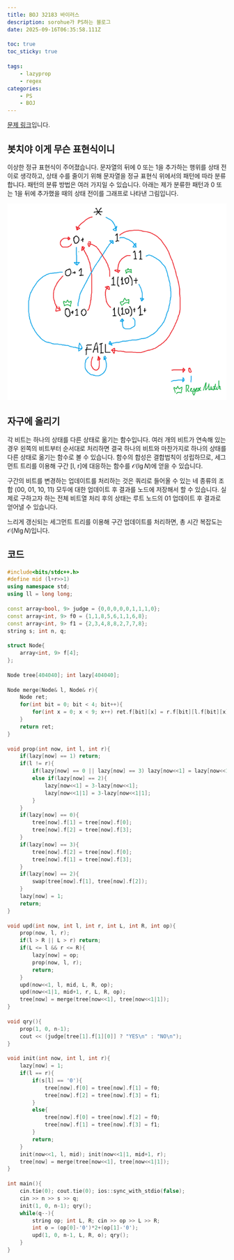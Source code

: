 ```yaml
---
title: BOJ 32183 바이러스
description: sorohue가 PS하는 블로그
date: 2025-09-16T06:35:58.111Z

toc: true
toc_sticky: true

tags:
    - lazyprop
    - regex
categories:
    - PS
    - BOJ
---
```


[문제 링크](https://boj.kr/32183)입니다.

## 봇치야 이게 무슨 표현식이니

이상한 정규 표현식이 주어졌습니다. 문자열의 뒤에 0 또는 1을 추가하는 행위를 상태 전이로 생각하고, 상태 수를 줄이기 위해 문자열을 정규 표현식 위에서의 패턴에 따라 분류합니다. 패턴의 분류 방법은 여러 가지일 수 있습니다. 아래는 제가 분류한 패턴과 0 또는 1을 뒤에 추가했을 때의 상태 전이를 그래프로 나타낸 그림입니다.

![상태 전이 그래프](/assets/img/2025-09-16-boj-32183/graph.png)

## 자구에 올리기

각 비트는 하나의 상태를 다른 상태로 옮기는 함수입니다. 여러 개의 비트가 연속해 있는 경우 왼쪽의 비트부터 순서대로 처리하면 결국 하나의 비트와 마찬가지로 하나의 상태를 다른 상태로 옮기는 함수로 볼 수 있습니다. 함수의 합성은 결합법칙이 성립하므로, 세그먼트 트리를 이용해 구간 [l, r]에 대응하는 함수를 $\mathcal{O}(\lg N)$에 얻을 수 있습니다.

구간의 비트를 변경하는 업데이트를 처리하는 것은 쿼리로 들어올 수 있는 네 종류의 조합 (00, 01, 10, 11) 모두에 대한 업데이트 후 결과를 노드에 저장해서 할 수 있습니다. 실제로 구하고자 하는 전체 비트열 처리 후의 상태는 루트 노드의 01 업데이트 후 결과로 얻어낼 수 있습니다.

느리게 갱신되는 세그먼트 트리를 이용해 구간 업데이트를 처리하면, 총 시간 복잡도는 $\mathcal{O}(N \lg N)$입니다.

## 코드

```cpp
#include<bits/stdc++.h>
#define mid (l+r>>1)
using namespace std;
using ll = long long;

const array<bool, 9> judge = {0,0,0,0,0,1,1,1,0};
const array<int, 9> f0 = {1,1,8,5,6,1,1,6,8};
const array<int, 9> f1 = {2,3,4,8,8,2,7,7,8};
string s; int n, q;

struct Node{
    array<int, 9> f[4];
};

Node tree[404040]; int lazy[404040];

Node merge(Node& l, Node& r){
    Node ret;
    for(int bit = 0; bit < 4; bit++){
        for(int x = 0; x < 9; x++) ret.f[bit][x] = r.f[bit][l.f[bit][x]];
    }
    return ret;
}

void prop(int now, int l, int r){
    if(lazy[now] == 1) return;
    if(l != r){
        if(lazy[now] == 0 || lazy[now] == 3) lazy[now<<1] = lazy[now<<1|1] = lazy[now];
        else if(lazy[now] == 2){
            lazy[now<<1] = 3-lazy[now<<1];
            lazy[now<<1|1] = 3-lazy[now<<1|1];
        }
    }
    if(lazy[now] == 0){
        tree[now].f[1] = tree[now].f[0];
        tree[now].f[2] = tree[now].f[3];
    }
    if(lazy[now] == 3){
        tree[now].f[2] = tree[now].f[0];
        tree[now].f[1] = tree[now].f[3];
    }
    if(lazy[now] == 2){
        swap(tree[now].f[1], tree[now].f[2]);
    }
    lazy[now] = 1;
    return;
}

void upd(int now, int l, int r, int L, int R, int op){
    prop(now, l, r);
    if(l > R || L > r) return;
    if(L <= l && r <= R){
        lazy[now] = op;
        prop(now, l, r);
        return;
    }
    upd(now<<1, l, mid, L, R, op);
    upd(now<<1|1, mid+1, r, L, R, op);
    tree[now] = merge(tree[now<<1], tree[now<<1|1]);
}

void qry(){
    prop(1, 0, n-1);
    cout << (judge[tree[1].f[1][0]] ? "YES\n" : "NO\n");
}

void init(int now, int l, int r){
    lazy[now] = 1;
    if(l == r){
        if(s[l] == '0'){
            tree[now].f[0] = tree[now].f[1] = f0;
            tree[now].f[2] = tree[now].f[3] = f1;
        }
        else{
            tree[now].f[0] = tree[now].f[2] = f0;
            tree[now].f[1] = tree[now].f[3] = f1;
        }
        return;
    }
    init(now<<1, l, mid); init(now<<1|1, mid+1, r);
    tree[now] = merge(tree[now<<1], tree[now<<1|1]);
}

int main(){
    cin.tie(0); cout.tie(0); ios::sync_with_stdio(false);
    cin >> n >> s >> q;
    init(1, 0, n-1); qry();
    while(q--){
        string op; int L, R; cin >> op >> L >> R;
        int o = (op[0]-'0')*2+(op[1]-'0');
        upd(1, 0, n-1, L, R, o); qry();
    }
}
```
